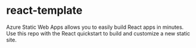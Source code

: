 # react-template
Azure Static Web Apps allows you to easily build React apps in minutes. Use this repo with the React quickstart to build and customize a new static site.
